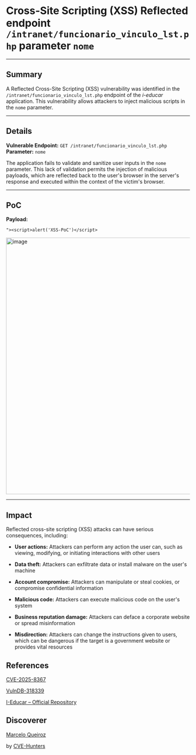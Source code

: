 # Cross-Site Scripting (XSS) Reflected endpoint `/intranet/funcionario_vinculo_lst.php` parameter `nome`

---

## Summary

A Reflected Cross-Site Scripting (XSS) vulnerability was identified in the `/intranet/funcionario_vinculo_lst.php` endpoint of the _i-educar_ application. This vulnerability allows attackers to inject malicious scripts in the `nome` parameter.

---

## Details

**Vulnerable Endpoint:** `GET /intranet/funcionario_vinculo_lst.php`  
**Parameter:** `nome`

The application fails to validate and sanitize user inputs in the `nome` parameter. This lack of validation permits the injection of malicious payloads, which are reflected back to the user's browser in the server's response and executed within the context of the victim's browser.

---

## PoC

**Payload:**

`"><script>alert('XSS-PoC')</script>`

<img width="847" height="702" alt="image" src="https://github.com/user-attachments/assets/679d2768-9a94-484e-9f0c-f138e0d51f49" />


---

## Impact

Reflected cross-site scripting (XSS) attacks can have serious consequences, including:

- **User actions:** Attackers can perform any action the user can, such as viewing, modifying, or initiating interactions with other users
    
- **Data theft:** Attackers can exfiltrate data or install malware on the user's machine
    
- **Account compromise:** Attackers can manipulate or steal cookies, or compromise confidential information
    
- **Malicious code:** Attackers can execute malicious code on the user's system
    
- **Business reputation damage:** Attackers can deface a corporate website or spread misinformation
    
- **Misdirection:** Attackers can change the instructions given to users, which can be dangerous if the target is a government website or provides vital resources

## References

[CVE-2025-8367](https://www.cve.org/CVERecord?id=CVE-2025-8367)

[VulnDB-318339](https://vuldb.com/?id.318339)

[I-Educar – Official Repository](https://github.com/portabilis/i-educar)

## Discoverer

[Marcelo Queiroz](www.linkedin.com/in/marceloqueirozjr) 

by [CVE-Hunters](https://github.com/Sec-Dojo-Cyber-House/cve-hunters)
